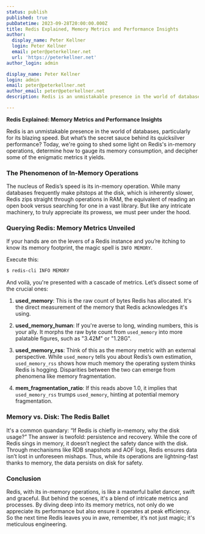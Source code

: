 ```yaml
---
status: publish
published: true
pubDatetime: 2023-09-28T20:00:00.000Z
title: Redis Explained, Memory Metrics and Performance Insights
author:
  display_name: Peter Kellner
  login: Peter Kellner
  email: peter@peterkellner.net
  url: 'https://peterkellner.net'
author_login: admin

display_name: Peter Kellner
login: admin
email: peter@peterkellner.net
author_email: peter@peterkellner.net
description: Redis is an unmistakable presence in the world of databases, particularly for its blazing speed. But what’s the secret sauce behind its quicksilver performance? Today, we're going to shed some light on Redis's in-memory operations, determine how to gauge its memory consumption, and decipher some of the enigmatic metrics it yields.

---
```


**Redis Explained: Memory Metrics and Performance Insights**

Redis is an unmistakable presence in the world of databases, particularly for its blazing speed. But what’s the secret sauce behind its quicksilver performance? Today, we're going to shed some light on Redis's in-memory operations, determine how to gauge its memory consumption, and decipher some of the enigmatic metrics it yields.

### The Phenomenon of In-Memory Operations

The nucleus of Redis’s speed is its in-memory operation. While many databases frequently make pitstops at the disk, which is inherently slower, Redis zips straight through operations in RAM, the equivalent of reading an open book versus searching for one in a vast library. But like any intricate machinery, to truly appreciate its prowess, we must peer under the hood.

### Querying Redis: Memory Metrics Unveiled

If your hands are on the levers of a Redis instance and you’re itching to know its memory footprint, the magic spell is `INFO MEMORY`.

Execute this:

```bash
$ redis-cli INFO MEMORY
```

And voilà, you're presented with a cascade of metrics. Let’s dissect some of the crucial ones:

1. **used_memory**: This is the raw count of bytes Redis has allocated. It's the direct measurement of the memory that Redis acknowledges it's using.

2. **used_memory_human**: If you're averse to long, winding numbers, this is your ally. It morphs the raw byte count from `used_memory` into more palatable figures, such as "3.42M" or "1.28G".

3. **used_memory_rss**: Think of this as the memory metric with an external perspective. While `used_memory` tells you about Redis’s own estimation, `used_memory_rss` shows how much memory the operating system thinks Redis is hogging. Disparities between the two can emerge from phenomena like memory fragmentation.

4. **mem_fragmentation_ratio**: If this reads above 1.0, it implies that `used_memory_rss` trumps `used_memory`, hinting at potential memory fragmentation.


### Memory vs. Disk: The Redis Ballet

It's a common quandary: “If Redis is chiefly in-memory, why the disk usage?” The answer is twofold: persistence and recovery. While the core of Redis sings in memory, it doesn’t neglect the safety dance with the disk. Through mechanisms like RDB snapshots and AOF logs, Redis ensures data isn’t lost in unforeseen mishaps. Thus, while its operations are lightning-fast thanks to memory, the data persists on disk for safety.

### Conclusion

Redis, with its in-memory operations, is like a masterful ballet dancer, swift and graceful. But behind the scenes, it's a blend of intricate metrics and processes. By diving deep into its memory metrics, not only do we appreciate its performance but also ensure it operates at peak efficiency. So the next time Redis leaves you in awe, remember, it’s not just magic; it's meticulous engineering.


